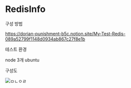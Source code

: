 # RedisInfo

구성 방법

https://dorian-punishment-b5c.notion.site/My-Test-Redis-089a52799f1148d0934ab867c27f8e1b


테스트 환경

node 3개
ubuntu


구성도

![ㅁㄴㅇㄹ](https://user-images.githubusercontent.com/84276824/158776740-650321d4-c027-4933-8b6f-add30574a7d2.jpg)

